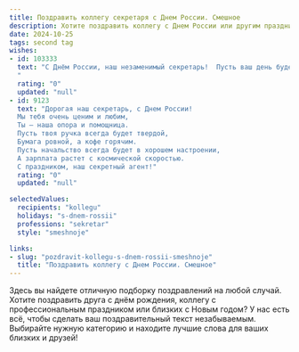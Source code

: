```yaml
---
title: Поздравить коллегу секретаря с Днем России. Смешное
description: Хотите поздравить коллегу с Днем России или другим праздником? Наш ИИ создаст незабываемое поздравление, а вы обязательно выделитесь среди других.  
date: 2024-10-25
tags: second tag
wishes:
- id: 103333
  text: "С Днём России, наш незаменимый секретарь!  Пусть ваш день будет таким же безупречно организованным, как и ваша работа,  а количество неожиданных звонков  —  приятно минимальным!  Желаем вам море позитива,  отпуска на Мальдивах (ну, или хотя бы длинных выходных!),  и чтобы все  документы  сами собой подписывались!
  "
  rating: "0"
  updated: "null"
- id: 9123
  text: "Дорогая наш секретарь, с Днем России!
  Мы тебя очень ценим и любим,
  Ты — наша опора и помощница.
  Пусть твоя ручка всегда будет твердой,
  Бумага ровной, а кофе горячим.
  Пусть начальство всегда будет в хорошем настроении,
  А зарплата растет с космической скоростью.
  С праздником, наш секретный агент!"
  rating: "0"
  updated: "null"

selectedValues:
  recipients: "kollegu"
  holidays: "s-dnem-rossii"
  professions: "sekretar"
  style: "smeshnoje"

links:
- slug: "pozdravit-kollegu-s-dnem-rossii-smeshnoje"
  title: "Поздравить коллегу с Днем России. Смешное"
---
```


Здесь вы найдете отличную подборку поздравлений на любой случай.
Хотите поздравить друга с днём рождения, коллегу с профессиональным праздником или близких с Новым годом? У нас есть всё, чтобы сделать ваш поздравительный текст незабываемым. Выбирайте нужную категорию и находите лучшие слова для ваших близких и друзей!
